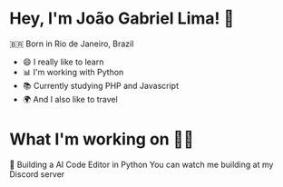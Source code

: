 <!--
**JoaoGabriel-Lima/JoaoGabriel-Lima** is a ✨ _special_ ✨ repository because its `README.md` (this file) appears on your GitHub profile.

Here are some ideas to get you started:

- 🔭 I’m currently working on ...
- 🌱 I’m currently learning ...
- 👯 I’m looking to collaborate on ...
- 🤔 I’m looking for help with ...
- 💬 Ask me about ...
- 📫 How to reach me: ...
- 😄 Pronouns: ...
- ⚡ Fun fact: ...
-->
# Hey, I'm João Gabriel Lima! 👋
<!--### Hellooo! 👋 Welcome to my profile-->

🇧🇷 Born in Rio de Janeiro, Brazil
- 😄 I really like to learn
- 📊 I'm working with Python 
- 📚 Currently studying PHP and Javascript
- 🌍 And I also like to travel

# What I'm working on 👨‍💻
📱 Building a AI Code Editor in Python
You can watch me building at my Discord server
